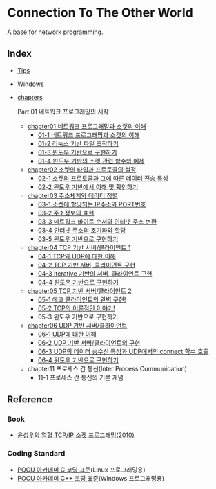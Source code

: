 # Connection To The Other World
A base for network programming.

## Index

* [Tips](Tips.md)
* [Windows](Windows.md)
* [chapters](./chapters/)

  Part 01 네트워크 프로그래밍의 시작
  * [chapter01 네트워크 프로그래밍과 소켓의 이해](./chapters/chapter01)
    * [01-1 네트워크 프로그래밍과 소켓의 이해](./chapters/chapter01/01/)
    * [01-2 리눅스 기반 파일 조작하기](./chapters/chapter01/02/)
    * [01-3 윈도우 기반으로 구현하기](./chapters/chapter01/03/)
    * [01-4 윈도우 기반의 소켓 관련 함수와 예제](./chapters/chapter01/04/)
  * [chapter02 소켓의 타입과 프로토콜의 설정](./chapters/chapter02)
    * [02-1 소켓의 프로토콜과 그에 따른 데이터 전송 특성](./chapters/chapter02/01/)
    * [02-2 윈도우 기반에서 이해 및 확인하기](./chapters/chapter02/02/)
  * [chapter03 주소체계와 데이터 정렬](./chapters/chapter03)
    * [03-1 소켓에 할당되는 IP주소와 PORT번호](./chapters/chapter03/01/)
    * [03-2 주소정보의 표현](./chapters/chapter03/02/)
    * [03-3 네트워크 바이트 순서와 인터넷 주소 변환](./chapters/chapter03/03/)
    * [03-4 인터넷 주소의 초기화와 할당](./chapters/chapter03/04/)
    * [03-5 윈도우 기반으로 구현하기](./chapters/chapter03/05/)
  * [chapter04 TCP 기반 서버/클라이언트 1](./chapters/chapter04)
    * [04-1 TCP와 UDP에 대한 이해](./chapters/chapter04/01/)
    * [04-2 TCP 기반 서버, 클라이언트 구현](./chapters/chapter04/02/)
    * [04-3 Iterative 기반의 서버, 클라이언트 구현](./chapters/chapter04/03/)
    * [04-4 윈도우 기반으로 구현하기](./chapters/chapter04/04/)
  * [chapter05 TCP 기반 서버/클라이언트 2](./chapters/chapter05)
    * [05-1 에코 클라이언트의 완벽 구현!](./chapters/chapter05/01/)
    * [05-2 TCP의 이론적인 이야기!](./chapters/chapter05/02/)
    * 05-3 윈도우 기반으로 구현하기
  * [chapter06 UDP 기반 서버/클라이언트](./chapters/chapter06)
    * [06-1 UDP에 대한 이해](./chapters/chapter06/01/)
    * [06-2 UDP 기반 서버/클라이언트의 구현](./chapters/chapter06/02/)
    * [06-3 UDP의 데이터 송수신 특성과 UDP에서의 connect 함수 호출](./chapters/chapter06/03/)
    * [06-4 윈도우 기반으로 구현하기](./chapters/chapter06/04/)
  * chapter11 프로세스 간 통신(Inter Process Communication)
    * 11-1 프로세스 간 통신의 기본 개념

## Reference

### Book
* [윤성우의 열혈 TCP/IP 소켓 프로그래밍(2010)](https://product.kyobobook.co.kr/detail/S000001589146)

### Coding Standard
* [POCU 아카데미 C 코딩 표준](https://docs.popekim.com/ko/coding-standards/pocu-c)(Linux 프로그래밍용)
* [POCU 아카데미 C++ 코딩 표준](https://docs.popekim.com/ko/coding-standards/pocu-cpp)(Windows 프로그래밍용)
